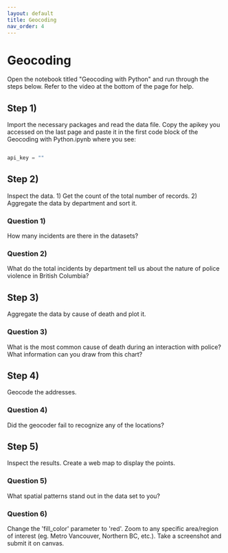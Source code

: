```yaml
---
layout: default
title: Geocoding
nav_order: 4
---
```


# Geocoding

Open the notebook titled "Geocoding with Python" and run through the steps below.  Refer to the video at the bottom of the page for help.

## Step 1)

Import the necessary packages and read the data file.  Copy the apikey you accessed on the last page and paste it in the first code block of the Geocoding with Python.ipynb where you see:

```python

api_key = ""

```

## Step 2)

Inspect the data.  1) Get the count of the total number of records. 2) Aggregate the data by department and sort it.

### Question 1)
How many incidents are there in the datasets?
<!-- 147 -->

### Question 2)
What do the total incidents by department tell us about the nature of police violence in British Columbia?
<!-- RCMP are far and away responsible for the most, followed by BC and Victoria.  A number of incidents occurred at prisons across the province as well. -->

## Step 3)

Aggregate the data by cause of death and plot it.

### Question 3)
What is the most common cause of death during an interaction with police?  What information can you draw from this chart?
<!-- Shootings are most common -->


## Step 4)

Geocode the addresses.

### Question 4)
Did the geocoder fail to recognize any of the locations?
<!-- No -->


## Step 5)

Inspect the results.  Create a web map to display the points.

### Question 5)
What spatial patterns stand out in the data set to you?
<!-- Densest concentration in metro Vancouver -->

### Question 6)
Change the 'fill_color' parameter to 'red'.  Zoom to any specific area/region of interest (eg. Metro Vancouver, Northern BC, etc.).  Take a screenshot and submit it on canvas. 
